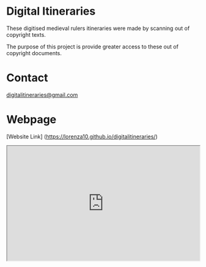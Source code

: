 # Digital Itineraries

These digitised medieval rulers itineraries were made by scanning out of copyright texts.

The purpose of this project is provide greater access to these out of copyright documents.

# Contact
digitalitineraries@gmail.com

# Webpage
[Website Link] (https://lorenza10.github.io/digitalitineraries/)
<iframe src="https://lorenza10.github.io/digitalitineraries/" style="width:100%; height:300px;"></iframe>